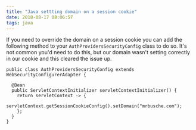 ```yaml
---
title: "Java settting domain on a session cookie"
date: 2018-08-17 08:06:57
tags: java
---
```


If you need to override the domain on a session cookie you can add the following method to your `AuthProvidersSecurityConfig` class to do so. It's not common you'd need to do this, but our domain wasn't setting correctly in our cookie and this cleared the issue up.

    public class AuthProvidersSecurityConfig extends WebSecurityConfigurerAdapter {

      @Bean
      public ServletContextInitializer servletContextInitializer() {
        return servletContext -> {
          servletContext.getSessionCookieConfig().setDomain("mrbusche.com");
        };
      }
    }
